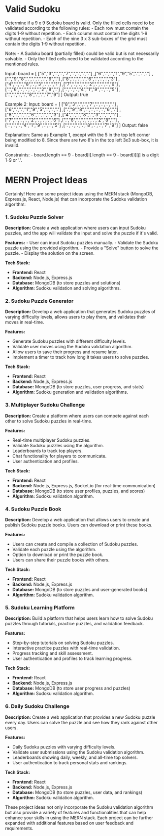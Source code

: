 # Valid Sudoku
Determine if a 9 x 9 Sudoku board is valid. Only the filled cells need to be validated according to the following rules:
    - Each row must contain the digits 1-9 without repetition.
    - Each column must contain the digits 1-9 without repetition.
    - Each of the nine 3 x 3 sub-boxes of the grid must contain the digits 1-9 without repetition.

Note:
    - A Sudoku board (partially filled) could be valid but is not necessarily solvable.
    - Only the filled cells need to be validated according to the mentioned rules.

Input: board = [
        ["5","3",".",".","7",".",".",".","."]
        ,["6",".",".","1","9","5",".",".","."]
        ,[".","9","8",".",".",".",".","6","."]
        ,["8",".",".",".","6",".",".",".","3"]
        ,["4",".",".","8",".","3",".",".","1"]
        ,["7",".",".",".","2",".",".",".","6"]
        ,[".","6",".",".",".",".","2","8","."]
        ,[".",".",".","4","1","9",".",".","5"]
        ,[".",".",".",".","8",".",".","7","9"]
    ]
Output: true


Example 2:
Input: board = [
        ["8","3",".",".","7",".",".",".","."]
        ,["6",".",".","1","9","5",".",".","."]
        ,[".","9","8",".",".",".",".","6","."]
        ,["8",".",".",".","6",".",".",".","3"]
        ,["4",".",".","8",".","3",".",".","1"]
        ,["7",".",".",".","2",".",".",".","6"]
        ,[".","6",".",".",".",".","2","8","."]
        ,[".",".",".","4","1","9",".",".","5"]
        ,[".",".",".",".","8",".",".","7","9"]
    ]
Output: false


Explanation: Same as Example 1, except with the 5 in the top left corner being modified to 8. Since there are two 8's in the top left 3x3 sub-box, it is invalid.

Constraints:
    - board.length == 9
    - board[i].length == 9
    - board[i][j] is a digit 1-9 or '.'.

# MERN Project Ideas

Certainly! Here are some project ideas using the MERN stack (MongoDB, Express.js, React, Node.js) that can incorporate the Sudoku validation algorithm:

### 1. Sudoku Puzzle Solver
**Description:** Create a web application where users can input Sudoku puzzles, and the app will validate the input and solve the puzzle if it's valid.

**Features:**
    - User can input Sudoku puzzles manually.
    - Validate the Sudoku puzzle using the provided algorithm.
    - Provide a "Solve" button to solve the puzzle.
    - Display the solution on the screen.

**Tech Stack:**
- **Frontend:** React
- **Backend:** Node.js, Express.js
- **Database:** MongoDB (to store puzzles and solutions)
- **Algorithm:** Sudoku validation and solving algorithms.

### 2. Sudoku Puzzle Generator
**Description:** Develop a web application that generates Sudoku puzzles of varying difficulty levels, allows users to play them, and validates their moves in real-time.

**Features:**
  - Generate Sudoku puzzles with different difficulty levels.
  - Validate user moves using the Sudoku validation algorithm.
  - Allow users to save their progress and resume later.
  - Implement a timer to track how long it takes users to solve puzzles.

**Tech Stack:**
- **Frontend:** React
- **Backend:** Node.js, Express.js
- **Database:** MongoDB (to store puzzles, user progress, and stats)
- **Algorithm:** Sudoku generation and validation algorithms.

### 3. Multiplayer Sudoku Challenge
**Description:** Create a platform where users can compete against each other to solve Sudoku puzzles in real-time.

**Features:**
  - Real-time multiplayer Sudoku puzzles.
  - Validate Sudoku puzzles using the algorithm.
  - Leaderboards to track top players.
  - Chat functionality for players to communicate.
  - User authentication and profiles.

**Tech Stack:**
- **Frontend:** React
- **Backend:** Node.js, Express.js, Socket.io (for real-time communication)
- **Database:** MongoDB (to store user profiles, puzzles, and scores)
- **Algorithm:** Sudoku validation algorithm.

### 4. Sudoku Puzzle Book
**Description:** Develop a web application that allows users to create and publish Sudoku puzzle books. Users can download or print these books.

**Features:**
  - Users can create and compile a collection of Sudoku puzzles.
  - Validate each puzzle using the algorithm.
  - Option to download or print the puzzle book.
  - Users can share their puzzle books with others.

**Tech Stack:**
- **Frontend:** React
- **Backend:** Node.js, Express.js
- **Database:** MongoDB (to store puzzles and user-generated books)
- **Algorithm:** Sudoku validation algorithm.

### 5. Sudoku Learning Platform
**Description:** Build a platform that helps users learn how to solve Sudoku puzzles through tutorials, practice puzzles, and validation feedback.

**Features:**
  - Step-by-step tutorials on solving Sudoku puzzles.
  - Interactive practice puzzles with real-time validation.
  - Progress tracking and skill assessment.
  - User authentication and profiles to track learning progress.

**Tech Stack:**
- **Frontend:** React
- **Backend:** Node.js, Express.js
- **Database:** MongoDB (to store user progress and puzzles)
- **Algorithm:** Sudoku validation algorithm.

### 6. Daily Sudoku Challenge
**Description:** Create a web application that provides a new Sudoku puzzle every day. Users can solve the puzzle and see how they rank against other users.

**Features:**
  - Daily Sudoku puzzles with varying difficulty levels.
  - Validate user submissions using the Sudoku validation algorithm.
  - Leaderboards showing daily, weekly, and all-time top solvers.
  - User authentication to track personal stats and rankings.

**Tech Stack:**
- **Frontend:** React
- **Backend:** Node.js, Express.js
- **Database:** MongoDB (to store puzzles, user data, and rankings)
- **Algorithm:** Sudoku validation algorithm.

These project ideas not only incorporate the Sudoku validation algorithm but also provide a variety of features and functionalities that can help enhance your skills in using the MERN stack. Each project can be further expanded with additional features based on user feedback and requirements.